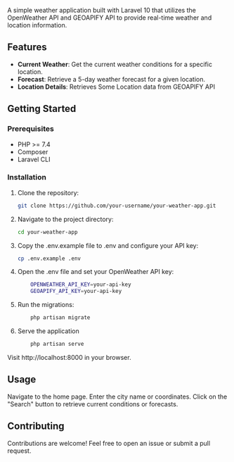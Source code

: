 <!-- # ![Weather App](weather-app.PNG) -->

A simple weather application built with Laravel 10 that utilizes the OpenWeather API and GEOAPIFY API to provide real-time weather and location information.

## Features

-   **Current Weather**: Get the current weather conditions for a specific location.
-   **Forecast**: Retrieve a 5-day weather forecast for a given location.
-   **Location Details**: Retrieves Some Location data from GEOAPIFY API

## Getting Started

### Prerequisites

-   PHP >= 7.4
-   Composer
-   Laravel CLI

### Installation

1. Clone the repository:

    ```bash
    git clone https://github.com/your-username/your-weather-app.git

    ```

2. Navigate to the project directory:

    ```bash
    cd your-weather-app

    ```

3. Copy the .env.example file to .env and configure your API key:

    ```bash
    cp .env.example .env

    ```

4. Open the .env file and set your OpenWeather API key:

    ```bash
        OPENWEATHER_API_KEY=your-api-key
        GEOAPIFY_API_KEY=your-api-key

    ```

5. Run the migrations:

    ```bash
        php artisan migrate

    ```

6. Serve the application
    ```bash
        php artisan serve
    ```

Visit http://localhost:8000 in your browser.

## Usage

Navigate to the home page.
Enter the city name or coordinates.
Click on the "Search" button to retrieve current conditions or forecasts.

## Contributing

Contributions are welcome! Feel free to open an issue or submit a pull request.
